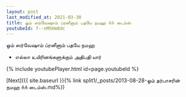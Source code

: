 ```yaml
---
layout: post
last_modified_at: 2021-03-30
title: ஓம் ஸர்வேஷாம் ப்ரனீனாம் பதயே நமஹ ௧௧ டைம்ஸ்
youtubeId: f--nMSHm8dc
---
```

 
 
 ஓம் ஸர்வேஷாம் ப்ரனீனாம் பதயே நமஹ  
 
 -  எல்லா உயிரினங்களுக்கும் அதிபதி யார் 
 
  
 
  
 
 
 
 
 
 


{% include youtubePlayer.html id=page.youtubeId %}
 
[Next]({{ site.baseurl }}{% link  split1/_posts/2013-08-28-ஓம் தர்பாசரின் நமஹ ௧௧ டைம்ஸ்.md%})
 
